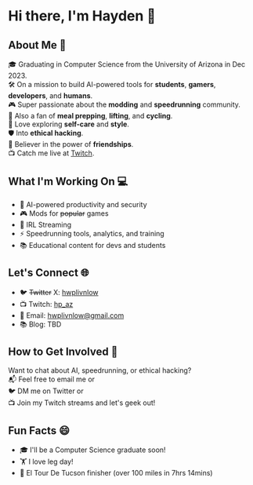 # Hi there, I'm Hayden 🌟

## About Me 🚀

🎓 Graduating in Computer Science from the University of Arizona in Dec 2023.  
🛠️ On a mission to build AI-powered tools for **students**, **gamers**, **developers**, and **humans**.  
🎮 Super passionate about the **modding** and **speedrunning** community.  
🍱 Also a fan of **meal prepping**, **lifting**, and **cycling**.  
👔 Love exploring **self-care** and **style**.  
🛡️ Into **ethical hacking**.  
👫 Believer in the power of **friendships**.  
📺 Catch me live at [Twitch](https://twitch.tv/hp_az).

## What I'm Working On 💻

- 🔐 AI-powered productivity and security
- 🎮 Mods for ~~popular~~ games
- 🚶 IRL Streaming
- ⚡ Speedrunning tools, analytics, and training
- 📚 Educational content for devs and students

## Let's Connect 🌐

- 🐦 ~~Twitter~~ X: [hwplivnlow](https://twitter.com/hwplivnlow)
- 📺 Twitch: [hp_az](https://twitch.tv/hp_az)
- 📧 Email: hwplivnlow@gmail.com
- 📚 Blog: TBD

## How to Get Involved 🤝

Want to chat about AI, speedrunning, or ethical hacking?  
📬 Feel free to email me or  
🐦 DM me on Twitter or  
📺 Join my Twitch streams and let's geek out!

## Fun Facts 😄

- 🎓 I'll be a Computer Science graduate soon!
- 🏋️ I love leg day!
- 🚴 El Tour De Tucson finisher (over 100 miles in 7hrs 14mins)
